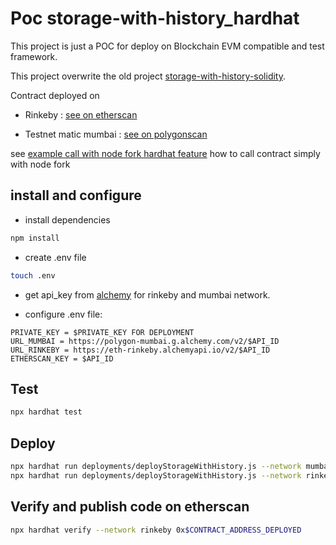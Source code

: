 # Poc storage-with-history_hardhat 

This project is just a POC for deploy on Blockchain EVM compatible and test framework.

This project overwrite the old project [storage-with-history-solidity](https://github.com/thierryTrolle/storage-with-history-solidity).

Contract deployed on 

* Rinkeby : [see on etherscan](https://rinkeby.etherscan.io/address/0xF626c337e1f0E995bCB058F124F075E06f802172#code)

* Testnet matic mumbai : [see on polygonscan](https://mumbai.polygonscan.com/address/0x2e7fCc6744E574e1C76D1B37CC54872CdC018626#code)

see [example call with node fork hardhat feature](https://github.com/thierryTrolle/poc_storage_callByNodeFork) how to call contract simply with node fork

## install and configure

* install dependencies
```sh
npm install
```

* create .env file 
```sh
touch .env 
```

* get api_key from [alchemy](https://www.alchemy.com/) for rinkeby and mumbai network.

* configure .env file:
```
PRIVATE_KEY = $PRIVATE_KEY FOR DEPLOYMENT 
URL_MUMBAI = https://polygon-mumbai.g.alchemy.com/v2/$API_ID
URL_RINKEBY = https://eth-rinkeby.alchemyapi.io/v2/$API_ID
ETHERSCAN_KEY = $API_ID
```

## Test
```sh
npx hardhat test
```

## Deploy
```sh
npx hardhat run deployments/deployStorageWithHistory.js --network mumbai
npx hardhat run deployments/deployStorageWithHistory.js --network rinkeby
```
## Verify and publish code on etherscan 
```sh
npx hardhat verify --network rinkeby 0x$CONTRACT_ADDRESS_DEPLOYED
```


